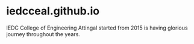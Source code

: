 # iedcceal.github.io
IEDC College of Engineering Attingal started from 2015 is having glorious journey throughout the years.
